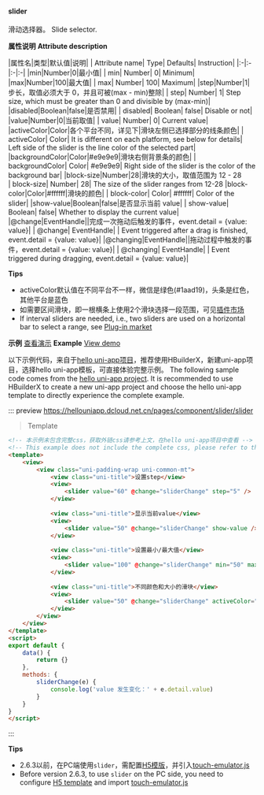 #### slider

滑动选择器。
Slide selector.

**属性说明**
**Attribute description**

|属性名|类型|默认值|说明|
| Attribute name| Type| Defaults| Instruction|
|:-|:-|:-|:-|
|min|Number|0|最小值|
| min| Number| 0| Minimum|
|max|Number|100|最大值|
| max| Number| 100| Maximum|
|step|Number|1|步长，取值必须大于 0，并且可被(max - min)整除|
| step| Number| 1| Step size, which must be greater than 0 and divisible by (max-min)|
|disabled|Boolean|false|是否禁用|
| disabled| Boolean| false| Disable or not|
|value|Number|0|当前取值|
| value| Number| 0| Current value|
|activeColor|Color|各个平台不同，详见下|滑块左侧已选择部分的线条颜色|
| activeColor| Color| It is different on each platform, see below for details| Left side of the slider is the line color of the selected part|
|backgroundColor|Color|#e9e9e9|滑块右侧背景条的颜色|
| backgroundColor| Color| #e9e9e9| Right side of the slider is the color of the background bar|
|block-size|Number|28|滑块的大小，取值范围为 12 - 28				
| block-size| Number| 28| The size of the slider ranges from 12-28
|block-color|Color|#ffffff|滑块的颜色|
| block-color| Color| #ffffff| Color of the slider|
|show-value|Boolean|false|是否显示当前 value|
| show-value| Boolean| false| Whether to display the current value|
|@change|EventHandle||完成一次拖动后触发的事件，event.detail = {value: value}|
| @change| EventHandle| | Event triggered after a drag is finished, event.detail = {value: value}|
|@changing|EventHandle||拖动过程中触发的事件，event.detail = {value: value}|
| @changing| EventHandle| | Event triggered during dragging, event.detail = {value: value}|

<!-- |color|Color|#e9e9e9|背景条的颜色（请使用 backgroundColor）|
|selected-color|Color|#1aad19|已选择的颜色（请使用 activeColor）| -->
**Tips**

- activeColor默认值在不同平台不一样，微信是绿色(#1aad19)，头条是红色，其他平台是蓝色
- 如需要区间滑块，即一根横条上使用2个滑块选择一段范围，可见[插件市场](https://ext.dcloud.net.cn/search?q=%E5%8C%BA%E9%97%B4%E6%BB%91%E5%9D%97)
- If interval sliders are needed, i.e., two sliders are used on a horizontal bar to select a range, see [Plug-in market](https://ext.dcloud.net.cn/search?q=%E5%8C%BA%E9%97%B4%E6%BB%91%E5%9D%97)

**示例** [查看演示](https://hellouniapp.dcloud.net.cn/pages/component/slider/slider)
**Example** [View demo](https://hellouniapp.dcloud.net.cn/pages/component/slider/slider)
 
以下示例代码，来自于[hello uni-app项目](https://github.com/dcloudio/hello-uniapp)，推荐使用HBuilderX，新建uni-app项目，选择hello uni-app模板，可直接体验完整示例。
The following sample code comes from the [hello uni-app project](https://github.com/dcloudio/hello-uniapp). It is recommended to use HBuilderX to create a new uni-app project and choose the hello uni-app template to directly experience the complete example.

::: preview https://hellouniapp.dcloud.net.cn/pages/component/slider/slider
> Template
```html
<!-- 本示例未包含完整css，获取外链css请参考上文，在hello uni-app项目中查看 -->
<!-- This example does not include the complete css, please refer to the above to obtain the external css. View it in the hello uni-app project -->
<template>
    <view>
        <view class="uni-padding-wrap uni-common-mt">
			<view class="uni-title">设置step</view>
			<view>
				<slider value="60" @change="sliderChange" step="5" />
			</view>
			
			<view class="uni-title">显示当前value</view>
			<view>
				<slider value="50" @change="sliderChange" show-value />
			</view>
            
			<view class="uni-title">设置最小/最大值</view>
			<view>
				<slider value="100" @change="sliderChange" min="50" max="200" show-value />
			</view>
			
			<view class="uni-title">不同颜色和大小的滑块</view>
			<view>
				<slider value="50" @change="sliderChange" activeColor="#FFCC33" backgroundColor="#000000" block-color="#8A6DE9" block-size="20" />
			</view>
        </view>
    </view>
</template>
<script>
export default {
    data() {
        return {}
    },
    methods: {
        sliderChange(e) {
            console.log('value 发生变化：' + e.detail.value)
        }
    }
}
</script>
```
:::


**Tips**
- 2.6.3以前，在PC端使用`slider`，需配置[H5模版](https://uniapp.dcloud.io/collocation/manifest?id=h5-template)，并引入[touch-emulator.js](https://github.com/dcloudio/touchemulator)
- Before version 2.6.3, to use `slider` on the PC side, you need to configure [H5 template](https://uniapp.dcloud.io/collocation/manifest?id=h5-template) and import [touch-emulator.js](https://github.com/dcloudio/touchemulator)
